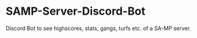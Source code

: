 # SAMP-Server-Discord-Bot
Discord Bot to see highscores, stats, gangs, turfs etc. of a SA-MP server.
